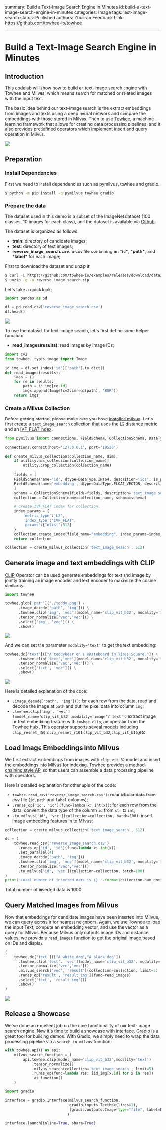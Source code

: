 summary: Build a Text-Image Search Engine in Minutes
id: build-a-text-image-search-engine-in-minutes
categories: Image
tags: test-image-search
status: Published
authors: Zhuoran
Feedback Link: https://github.com/towhee-io/towhee

---

# Build a Text-Image Search Engine in Minutes

## Introduction

This codelab will show how to build an text-image search engine with Towhee and Milvus, which means search for matched or related images with the input text.

The basic idea behind our text-image search is the extract embeddings from images and texts using a deep neural network and compare the embeddings with those stored in Milvus. Then to use [Towhee](https://towhee.io/), a machine learning framework that allows for creating data processing pipelines, and it also provides predefined operators which implement insert and query operation in Milvus.

![](./pic/workflow.png)

## Preparation

### Install Dependencies

First we need to install dependencies such as pymilvus, towhee and gradio.

```bash
$ python -m pip install -q pymilvus towhee gradio
```

### Prepare the data

The dataset used in this demo is a subset of the ImageNet dataset (100 classes, 10 images for each class), and the dataset is available via [Github](https://github.com/towhee-io/examples/releases/download/data/reverse_image_search.zip).

The dataset is organized as follows:

- **train**: directory of candidate images;
- **test**: directory of test images;
- **reverse_image_search.csv**: a csv file containing an ***id\***, ***path\***, and ***label\*** for each image;

First to download the dataset and unzip it:

```bash
$ curl -L https://github.com/towhee-io/examples/releases/download/data/reverse_image_search.zip -O
$ unzip -q -o reverse_image_search.zip
```

Let's take a quick look:

```python
import pandas as pd

df = pd.read_csv('reverse_image_search.csv')
df.head()
```

![](./pic/show_data.png)

To use the dataset for text-image search, let's first define some helper function:

- **read_images(results)**: read images by image IDs;

```python
import cv2
from towhee._types.image import Image

id_img = df.set_index('id')['path'].to_dict()
def read_images(results):
    imgs = []
    for re in results:
        path = id_img[re.id]
        imgs.append(Image(cv2.imread(path), 'BGR'))
    return imgs
```

### Create a Milvus Collection

Before getting started, please make sure you have [installed milvus](https://milvus.io/docs/v2.0.x/install_standalone-docker.md). Let's first create a `text_image_search` collection that uses the [L2 distance metric](https://milvus.io/docs/v2.0.x/metric.md#Euclidean-distance-L2) and an [IVF_FLAT index](https://milvus.io/docs/v2.0.x/index.md#IVF_FLAT).

```python
from pymilvus import connections, FieldSchema, CollectionSchema, DataType, Collection, utility

connections.connect(host='127.0.0.1', port='19530')

def create_milvus_collection(collection_name, dim):
    if utility.has_collection(collection_name):
        utility.drop_collection(collection_name)
    
    fields = [
    FieldSchema(name='id', dtype=DataType.INT64, descrition='ids', is_primary=True, auto_id=False),
    FieldSchema(name='embedding', dtype=DataType.FLOAT_VECTOR, descrition='embedding vectors', dim=dim)
    ]
    schema = CollectionSchema(fields=fields, description='text image search')
    collection = Collection(name=collection_name, schema=schema)

    # create IVF_FLAT index for collection.
    index_params = {
        'metric_type':'L2',
        'index_type':"IVF_FLAT",
        'params':{"nlist":512}
    }
    collection.create_index(field_name="embedding", index_params=index_params)
    return collection

collection = create_milvus_collection('text_image_search', 512)
```

## Generate image and text embeddings with CLIP

[CLIP](https://openai.com/blog/clip/) Operator can be used generate embeddings for text and image by jointly training an image encoder and text encoder to maximize the cosine similarity.

```python
import towhee

towhee.glob['path']('./teddy.png') \
      .image_decode['path', 'img']() \
      .towhee.clip['img', 'vec'](model_name='clip_vit_b32', modality='image') \
      .tensor_normalize['vec','vec']() \
      .select['img', 'vec']() \
      .show()
```

![](./pic/clip1.png)

And we can set the parameter `modality='text'` to get the text embedding:

```python
towhee.dc['text'](["A teddybear on a skateboard in Times Square."]) \
      .towhee.clip['text','vec'](model_name='clip_vit_b32', modality='text') \
      .tensor_normalize['vec','vec']() \
      .select['text', 'vec']() \
      .show()
```

![](./pic/clip2.png)

Here is detailed explanation of the code:

- `.image_decode['path', 'img']()`: for each row from the data, read and decode the image at `path` and put the pixel data into column `img`;
- `.towhee.clip['img', 'vec'](model_name='clip_vit_b32',modality='image'/'text')`: extract image or text embedding feature with `towhee.clip`, an operator from the [Towhee hub](https://towhee.io/towhee/clip) . This operator supports seveal models including `clip_resnet_r50`,`clip_resnet_r101`,`clip_vit_b32`,`clip_vit_b16`,etc.

## Load Image Embeddings into Milvus

We first extract embeddings from images with `clip_vit_32` model and insert the embeddings into Milvus for indexing. Towhee provides a [method-chaining style API](https://towhee.readthedocs.io/en/main/index.html) so that users can assemble a data processing pipeline with operators.

Here is detailed explanation for other apis of the code:

- `towhee.read_csv('reverse_image_search.csv')`: read tabular data from csv file (`id`, `path` and `label` columns);
- `.runas_op['id', 'id'](func=lambda x: int(x))`: for each row from the data, convert the data type of the column `id` from `str` to `int`;
- `.to_milvus['id', 'vec'](collection=collection, batch=100)`: insert image embedding features in to Milvus;

```python
collection = create_milvus_collection('text_image_search', 512)

dc = (
    towhee.read_csv('reverse_image_search.csv')
      .runas_op['id', 'id'](func=lambda x: int(x))
      .set_parallel(4)
      .image_decode['path', 'img']()
      .towhee.clip['img', 'vec'](model_name='clip_vit_b32', modality='image')
      .tensor_normalize['vec','vec']()
      .to_milvus['id', 'vec'](collection=collection, batch=100)
)
print('Total number of inserted data is {}.'.format(collection.num_entities))
```

Total number of inserted data is 1000.

## Query Matched Images from Milvus

Now that embeddings for candidate images have been inserted into Milvus, we can query across it for nearest neighbors. Again, we use Towhee to load the input Text, compute an embedding vector, and use the vector as a query for Milvus. Because Milvus only outputs image IDs and distance values, we provide a `read_images` function to get the original image based on IDs and display.

```python
(
    towhee.dc['text'](["A white dog","A black dog"])
      .towhee.clip['text', 'vec'](model_name='clip_vit_b32', modality='text')
      .tensor_normalize['vec','vec']()
      .milvus_search['vec', 'result'](collection=collection, limit=5)
      .runas_op['result', 'result_img'](func=read_images)
      .select['text', 'result_img']()
      .show()
)
```

![](./pic/search.png)

## Release a Showcase

We've done an excellent job on the core functionality of our text-image search engine. Now it's time to build a showcase with interface. [Gradio](https://gradio.app/) is a great tool for building demos. With Gradio, we simply need to wrap the data processing pipeline via a `search_in_milvus` function:

```python
with towhee.api() as api:
    milvus_search_function = (
        api.towhee.clip(model_name='clip_vit_b32',modality='text')
            .tensor_normalize()
            .milvus_search(collection='text_image_search', limit=5)
            .runas_op(func=lambda res: [id_img[x.id] for x in res])
            .as_function()
    )

import gradio

interface = gradio.Interface(milvus_search_function, 
                             gradio.inputs.Textbox(lines=1),
                             [gradio.outputs.Image(type="file", label=None) for _ in range(5)]
                            )

interface.launch(inline=True, share=True)
```
